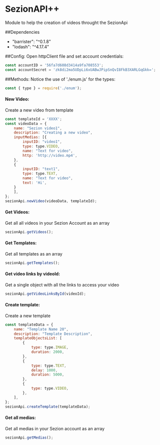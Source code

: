 SezionAPI++
=====
Module to help the creation of videos throught the SezionApi

##Dependencies
- "barrister": "^0.1.8"
- "lodash": "^4.17.4"

##Config:
Open httpClient file and set account credentials:
```javascript
const accountID = '56fa7d608d3414a9fa708553';
const accountSecret = 'zk8di2ma5UDpLi6xUABwJPipSnQvI8FkB3XARLGqGkk=';
```

##Methods:
Notice the use of './enum.js' for the types:
```javascript
const { type } = require('./enum');
```

#### New Video:
Create a new video from template
```javascript
const templateId = 'XXXX';
const videoData = {
    name: "Sezion video1",
    description: "Creating a new video",
    inputMedias: [{
        inputID: "video1",
        type: type.VIDEO,
        name: "Text for video",
        http: 'http://video.mp4',
    },
    {
        inputID: "text1",
        type: type.TEXT,
        name: "Text for video",
        text: 'Hi',
    }
    ],
};
sezionApi.newVideo(videoData, templateId);
```

#### Get Videos:
Get all all videos in your Sezion Account as an array
```javascript
sezionApi.getVideos();
```

#### Get Templates:
Get all templates as an array
```javascript
sezionApi.getTemplates();
```

#### Get video links by videoId:
Get a single object with all the links to access your video
```javascript
sezionApi.getVideoLinksById(videoId);
```

#### Create template:
Create a new template
```javascript
const templateData = {
    name: "Template Name 20",
    description: "Template Description",
    templateObjectsList: [
        {
            type: type.IMAGE,
            duration: 2000,
        },
        {
            type: type.TEXT,
            delay: 1000,
            duration: 5000,
        },
        {
            type: type.VIDEO,
        },
    ],
};
sezionApi.createTemplate(templateData);
```

#### Get all medias:
Get all medias in your Sezion account as an array
```javascript
sezionApi.getMedias();
```
